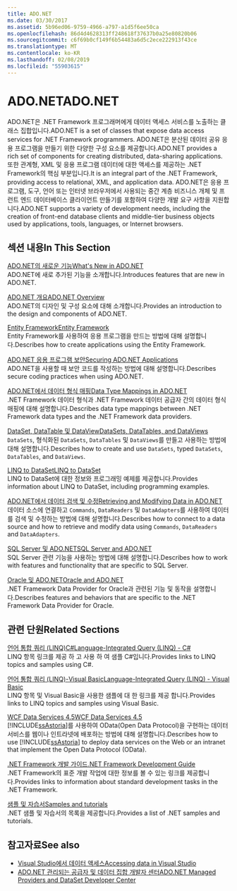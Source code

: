 ```yaml
---
title: ADO.NET
ms.date: 03/30/2017
ms.assetid: 5b96ed06-9759-4966-a797-a1d5f6ee50ca
ms.openlocfilehash: 86d4d4628313ff248618f37637b0a25e80820b06
ms.sourcegitcommit: c6f69b0cf149f6b54483a6d5c2ece222913f43ce
ms.translationtype: MT
ms.contentlocale: ko-KR
ms.lasthandoff: 02/08/2019
ms.locfileid: "55903615"
---
```

# <a name="adonet"></a><span data-ttu-id="e9995-102">ADO.NET</span><span class="sxs-lookup"><span data-stu-id="e9995-102">ADO.NET</span></span>
<span data-ttu-id="e9995-103">ADO.NET은 .NET Framework 프로그래머에게 데이터 액세스 서비스를 노출하는 클래스 집합입니다.</span><span class="sxs-lookup"><span data-stu-id="e9995-103">ADO.NET is a set of classes that expose data access services for .NET Framework programmers.</span></span> <span data-ttu-id="e9995-104">ADO.NET은 분산된 데이터 공유 응용 프로그램을 만들기 위한 다양한 구성 요소를 제공합니다.</span><span class="sxs-lookup"><span data-stu-id="e9995-104">ADO.NET provides a rich set of components for creating distributed, data-sharing applications.</span></span> <span data-ttu-id="e9995-105">또한 관계형, XML 및 응용 프로그램 데이터에 대한 액세스를 제공하는 .NET Framework의 핵심 부분입니다.</span><span class="sxs-lookup"><span data-stu-id="e9995-105">It is an integral part of the .NET Framework, providing access to relational, XML, and application data.</span></span> <span data-ttu-id="e9995-106">ADO.NET은 응용 프로그램, 도구, 언어 또는 인터넷 브라우저에서 사용되는 중간 계층 비즈니스 개체 및 프런트 엔드 데이터베이스 클라이언트 만들기를 포함하여 다양한 개발 요구 사항을 지원합니다.</span><span class="sxs-lookup"><span data-stu-id="e9995-106">ADO.NET supports a variety of development needs, including the creation of front-end database clients and middle-tier business objects used by applications, tools, languages, or Internet browsers.</span></span>  
  
## <a name="in-this-section"></a><span data-ttu-id="e9995-107">섹션 내용</span><span class="sxs-lookup"><span data-stu-id="e9995-107">In This Section</span></span>  
 [<span data-ttu-id="e9995-108">ADO.NET의 새로운 기능</span><span class="sxs-lookup"><span data-stu-id="e9995-108">What's New in ADO.NET</span></span>](../../../../docs/framework/data/adonet/whats-new.md)  
 <span data-ttu-id="e9995-109">ADO.NET에 새로 추가된 기능을 소개합니다.</span><span class="sxs-lookup"><span data-stu-id="e9995-109">Introduces features that are new in ADO.NET.</span></span>  
  
 [<span data-ttu-id="e9995-110">ADO.NET 개요</span><span class="sxs-lookup"><span data-stu-id="e9995-110">ADO.NET Overview</span></span>](../../../../docs/framework/data/adonet/ado-net-overview.md)  
 <span data-ttu-id="e9995-111">ADO.NET의 디자인 및 구성 요소에 대해 소개합니다.</span><span class="sxs-lookup"><span data-stu-id="e9995-111">Provides an introduction to the design and components of ADO.NET.</span></span>  
  
 [<span data-ttu-id="e9995-112">Entity Framework</span><span class="sxs-lookup"><span data-stu-id="e9995-112">Entity Framework</span></span>](https://go.microsoft.com/fwlink/?LinkID=213876)  
 <span data-ttu-id="e9995-113">Entity Framework를 사용하여 응용 프로그램을 만드는 방법에 대해 설명합니다.</span><span class="sxs-lookup"><span data-stu-id="e9995-113">Describes how to create applications using the Entity Framework.</span></span>  
  
 [<span data-ttu-id="e9995-114">ADO.NET 응용 프로그램 보안</span><span class="sxs-lookup"><span data-stu-id="e9995-114">Securing ADO.NET Applications</span></span>](../../../../docs/framework/data/adonet/securing-ado-net-applications.md)  
 <span data-ttu-id="e9995-115">ADO.NET을 사용할 때 보안 코드를 작성하는 방법에 대해 설명합니다.</span><span class="sxs-lookup"><span data-stu-id="e9995-115">Describes secure coding practices when using ADO.NET.</span></span>  
  
 [<span data-ttu-id="e9995-116">ADO.NET에서 데이터 형식 매핑</span><span class="sxs-lookup"><span data-stu-id="e9995-116">Data Type Mappings in ADO.NET</span></span>](../../../../docs/framework/data/adonet/data-type-mappings-in-ado-net.md)  
 <span data-ttu-id="e9995-117">.NET Framework 데이터 형식과 .NET Framework 데이터 공급자 간의 데이터 형식 매핑에 대해 설명합니다.</span><span class="sxs-lookup"><span data-stu-id="e9995-117">Describes data type mappings between .NET Framework data types and the .NET Framework data providers.</span></span>  
  
 [<span data-ttu-id="e9995-118">DataSet, DataTable 및 DataView</span><span class="sxs-lookup"><span data-stu-id="e9995-118">DataSets, DataTables, and DataViews</span></span>](../../../../docs/framework/data/adonet/dataset-datatable-dataview/index.md)  
 <span data-ttu-id="e9995-119">`DataSets`, 형식화된 `DataSets`, `DataTables` 및 `DataViews`를 만들고 사용하는 방법에 대해 설명합니다.</span><span class="sxs-lookup"><span data-stu-id="e9995-119">Describes how to create and use `DataSets`, typed `DataSets`, `DataTables`, and `DataViews`.</span></span>  
  
 [<span data-ttu-id="e9995-120">LINQ to DataSet</span><span class="sxs-lookup"><span data-stu-id="e9995-120">LINQ to DataSet</span></span>](../../../../docs/framework/data/adonet/linq-to-dataset.md)  
 <span data-ttu-id="e9995-121">LINQ to DataSet에 대한 정보와 프로그래밍 예제를 제공합니다.</span><span class="sxs-lookup"><span data-stu-id="e9995-121">Provides information about LINQ to DataSet, including programming examples.</span></span>  
  
 [<span data-ttu-id="e9995-122">ADO.NET에서 데이터 검색 및 수정</span><span class="sxs-lookup"><span data-stu-id="e9995-122">Retrieving and Modifying Data in ADO.NET</span></span>](../../../../docs/framework/data/adonet/retrieving-and-modifying-data.md)  
 <span data-ttu-id="e9995-123">데이터 소스에 연결하고 `Commands`, `DataReaders` 및 `DataAdapters`를 사용하여 데이터를 검색 및 수정하는 방법에 대해 설명합니다.</span><span class="sxs-lookup"><span data-stu-id="e9995-123">Describes how to connect to a data source and how to retrieve and modify data using `Commands`, `DataReaders` and `DataAdapters`.</span></span>  
  
 [<span data-ttu-id="e9995-124">SQL Server 및 ADO.NET</span><span class="sxs-lookup"><span data-stu-id="e9995-124">SQL Server and ADO.NET</span></span>](../../../../docs/framework/data/adonet/sql/index.md)  
 <span data-ttu-id="e9995-125">SQL Server 관련 기능을 사용하는 방법에 대해 설명합니다.</span><span class="sxs-lookup"><span data-stu-id="e9995-125">Describes how to work with features and functionality that are specific to SQL Server.</span></span>  
  
 [<span data-ttu-id="e9995-126">Oracle 및 ADO.NET</span><span class="sxs-lookup"><span data-stu-id="e9995-126">Oracle and ADO.NET</span></span>](../../../../docs/framework/data/adonet/oracle-and-adonet.md)  
 <span data-ttu-id="e9995-127">.NET Framework Data Provider for Oracle과 관련된 기능 및 동작을 설명합니다.</span><span class="sxs-lookup"><span data-stu-id="e9995-127">Describes features and behaviors that are specific to the .NET Framework Data Provider for Oracle.</span></span>  
  
## <a name="related-sections"></a><span data-ttu-id="e9995-128">관련 단원</span><span class="sxs-lookup"><span data-stu-id="e9995-128">Related Sections</span></span>  
 [<span data-ttu-id="e9995-129">언어 통합 쿼리 (LINQ)C#</span><span class="sxs-lookup"><span data-stu-id="e9995-129">Language-Integrated Query (LINQ) - C#</span></span>](../../../csharp/programming-guide/concepts/linq/index.md)  
 <span data-ttu-id="e9995-130">LINQ 항목 링크를 제공 하 고 사용 하 여 샘플 C#입니다.</span><span class="sxs-lookup"><span data-stu-id="e9995-130">Provides links to LINQ topics and samples using C#.</span></span>  
  
 [<span data-ttu-id="e9995-131">언어 통합 쿼리 (LINQ)-Visual Basic</span><span class="sxs-lookup"><span data-stu-id="e9995-131">Language-Integrated Query (LINQ) - Visual Basic</span></span>](../../../visual-basic/programming-guide/concepts/linq/index.md)  
 <span data-ttu-id="e9995-132">LINQ 항목 및 Visual Basic을 사용한 샘플에 대 한 링크를 제공 합니다.</span><span class="sxs-lookup"><span data-stu-id="e9995-132">Provides links to LINQ topics and samples using Visual Basic.</span></span>  
  
 [<span data-ttu-id="e9995-133">WCF Data Services 4.5</span><span class="sxs-lookup"><span data-stu-id="e9995-133">WCF Data Services 4.5</span></span>](../../../../docs/framework/data/wcf/index.md)  
 <span data-ttu-id="e9995-134">[!INCLUDE[ssAstoria](../../../../includes/ssastoria-md.md)]를 사용하여 OData(Open Data Protocol)을 구현하는 데이터 서비스를 웹이나 인트라넷에 배포하는 방법에 대해 설명합니다.</span><span class="sxs-lookup"><span data-stu-id="e9995-134">Describes how to use [!INCLUDE[ssAstoria](../../../../includes/ssastoria-md.md)] to deploy data services on the Web or an intranet that implement the Open Data Protocol (OData).</span></span>  
  
 [<span data-ttu-id="e9995-135">.NET Framework 개발 가이드</span><span class="sxs-lookup"><span data-stu-id="e9995-135">.NET Framework Development Guide</span></span>](../../development-guide.md)  
 <span data-ttu-id="e9995-136">.NET Framework의 표준 개발 작업에 대한 정보를 볼 수 있는 링크를 제공합니다.</span><span class="sxs-lookup"><span data-stu-id="e9995-136">Provides links to information about standard development tasks in the .NET Framework.</span></span>  
  
 [<span data-ttu-id="e9995-137">샘플 및 자습서</span><span class="sxs-lookup"><span data-stu-id="e9995-137">Samples and tutorials</span></span>](../../../samples-and-tutorials/index.md)  
 <span data-ttu-id="e9995-138">.NET 샘플 및 자습서의 목록을 제공합니다.</span><span class="sxs-lookup"><span data-stu-id="e9995-138">Provides a list of .NET samples and tutorials.</span></span>
  
## <a name="see-also"></a><span data-ttu-id="e9995-139">참고자료</span><span class="sxs-lookup"><span data-stu-id="e9995-139">See also</span></span>
- [<span data-ttu-id="e9995-140">Visual Studio에서 데이터 액세스</span><span class="sxs-lookup"><span data-stu-id="e9995-140">Accessing data in Visual Studio</span></span>](/visualstudio/data-tools/accessing-data-in-visual-studio)
- [<span data-ttu-id="e9995-141">ADO.NET 관리되는 공급자 및 데이터 집합 개발자 센터</span><span class="sxs-lookup"><span data-stu-id="e9995-141">ADO.NET Managed Providers and DataSet Developer Center</span></span>](https://go.microsoft.com/fwlink/?LinkId=217917)
